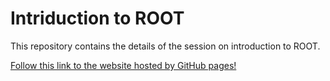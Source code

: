 # Intriduction to ROOT

This repository contains the details of the session on introduction to ROOT.

[Follow this link to the website hosted by GitHub pages!](https://cmstthgganalysis.github.io/root-short-exercise/)

